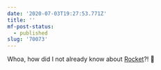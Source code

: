 ```yaml
---
date: '2020-07-03T19:27:53.771Z'
title: ''
mf-post-status:
  - published
slug: '70073'
---
```

Whoa, how did I not already know about [Rocket](https://matthewpalmer.net/rocket/)?! 🚀
